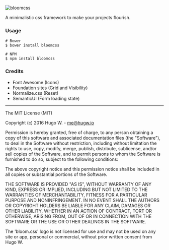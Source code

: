 ![bloomcss](https://raw.githubusercontent.com/hugw/bloomcss/master/src/assets/imgs/logo.png)

A minimalistic css framework to make your projects flourish.

### Usage

```
# Bower
$ bower install bloomcss

# NPM
$ npm install bloomcss
```

### Credits

- Font Awesome (Icons)
- Foundation sites (Grid and Visibility)
- Normalize.css (Reset)
- SemanticUI (Form loading state)

***

The MIT License (MIT)

Copyright (c) 2016 Hugo W. - me@hugw.io

Permission is hereby granted, free of charge, to any person obtaining a copy
of this software and associated documentation files (the "Software"), to deal
in the Software without restriction, including without limitation the rights
to use, copy, modify, merge, publish, distribute, sublicense, and/or sell
copies of the Software, and to permit persons to whom the Software is
furnished to do so, subject to the following conditions:

The above copyright notice and this permission notice shall be included in
all copies or substantial portions of the Software.

THE SOFTWARE IS PROVIDED "AS IS", WITHOUT WARRANTY OF ANY KIND, EXPRESS OR
IMPLIED, INCLUDING BUT NOT LIMITED TO THE WARRANTIES OF MERCHANTABILITY,
FITNESS FOR A PARTICULAR PURPOSE AND NONINFRINGEMENT. IN NO EVENT SHALL THE
AUTHORS OR COPYRIGHT HOLDERS BE LIABLE FOR ANY CLAIM, DAMAGES OR OTHER
LIABILITY, WHETHER IN AN ACTION OF CONTRACT, TORT OR OTHERWISE, ARISING FROM,
OUT OF OR IN CONNECTION WITH THE SOFTWARE OR THE USE OR OTHER DEALINGS IN
THE SOFTWARE.

The 'bloom.css' logo is not licensed for use and may not be used on any
site or app, personal or commercial, without prior written consent from Hugo W.
